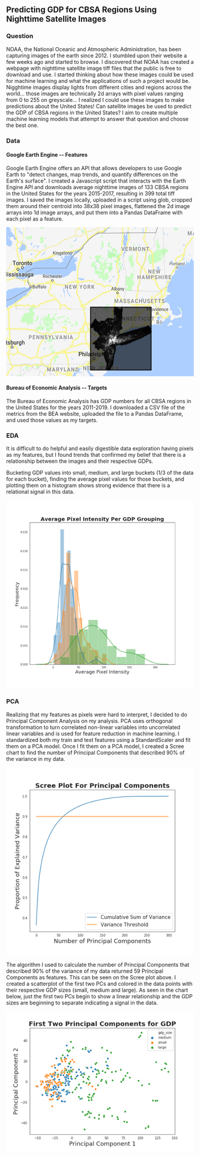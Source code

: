 ## Predicting GDP for CBSA Regions Using Nighttime Satellite Images 

### Question 
NOAA, the National Oceanic and Atmospheric Administration, has been capturing images of the earth since 2012. I stumbled upon their website a few weeks ago and started to browse. I discovered that NOAA has created a webpage with nighttime satellite image tiff files that the public is free to download and use. I started thinking about how these images could be used for machine learning and what the applications of such a project would be. Nigghtime images display lights from different cities and regions across the world... those images are technically 2d arrays with pixel values ranging from 0 to 255 on greyscale... I realized I could use these images to make predictions about the United States! Can satellite images be used to predict the GDP of CBSA regions in the United States? I aim to create multiple machine learning models that attempt to answer that question and choose the best one. 

### Data
#### Google Earth Engine -- Features 
Google Earth Engine offers an API that allows developers to use Google Earth to "detect changes, map trends, and quantify differences on the Earth's surface". I created a Javascript script that interacts with the Earth Engine API and downloads average nighttime images of 133 CBSA regions in the United States for the years 2015-2017, resulting in 399 total tiff images. I saved the images locally, uploaded in a script using glob, cropped them around their centroid into 38x38 pixel images, flattened the 2d image arrays into 1d image arrays, and put them into a Pandas DataFrame with each pixel as a feature. 

<p align="center">
  <img width="800" height="400" src="img/nyc.png">
</p>

#### Bureau of Economic Analysis -- Targets
The Bureau of Economic Analysis has GDP numbers for all CBSA regions in the United States for the years 2011-2019. I downloaded a CSV file of the metrics from the BEA website, uploaded the file to a Pandas DataFrame, and used those values as my targets.

### EDA
It is difficult to do helpful and easily digestible data exploration having pixels as my features, but I found trends that confirmed my belief that there is a relationship between the images and their respective GDPs. 

Bucketing GDP values into small, medium, and large buckets (1/3 of the data for each bucket), finding the average pixel values for those buckets, and plotting them on a histogram shows strong evidence that there is a relational signal in this data. 

![Signal_Histogram](img/Signal_Histogram.png)

### PCA 
Realizing that my features as pixels were hard to interpret, I decided to do Principal Component Analysis on my analysis. PCA uses orthogonal transformation to turn correlated non-linear variables into uncorrelated linear variables and is used for feature reduction in machine learning. I standardized both my train and test features using a StandardScaler and fit them on a PCA model. Once I fit them on a PCA model, I created a Scree chart to find the number of Principal Components that described 90% of the variance in my data. 

![PCA](img/Scree_Plot.png)

The algorithm I used to calculate the number of Principal Components that described 90% of the variance of my data returned 59 Principal Components as features. This can be seen on the Scree plot above. I created a scatterplot of the first two PCs and colored in the data points with their respective GDP sizes (small, medium and large). As seen in the chart below, just the first two PCs begin to show a linear relationship and the GDP sizes are beginning to separate indicating a signal in the data. 

![tpc](img/Two_Principal_Components.png)
